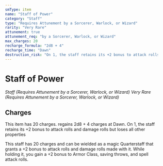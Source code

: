 ```yaml
---
smType: item
name: "Staff of Power"
category: "Staff"
type: "Requires Attunement by a Sorcerer, Warlock, or Wizard"
rarity: "Very Rare"
attunement: true
attunement_req: "by a Sorcerer, Warlock, or Wizard"
max_charges: 20
recharge_formula: "2d8 + 4"
recharge_time: "Dawn"
destruction_risk: "On 1, the staff retains its +2 bonus to attack rolls and damage rolls but loses all other properties"
---
```


# Staff of Power
*Staff (Requires Attunement by a Sorcerer, Warlock, or Wizard) Very Rare (Requires Attunement by a Sorcerer, Warlock, or Wizard)*

## Charges

This item has 20 charges.
regains 2d8 + 4 charges at Dawn.
On 1, the staff retains its +2 bonus to attack rolls and damage rolls but loses all other properties

This staff has 20 charges and can be wielded as a magic Quarterstaff that grants a +2 bonus to attack rolls and damage rolls made with it. While holding it, you gain a +2 bonus to Armor Class, saving throws, and spell attack rolls.
